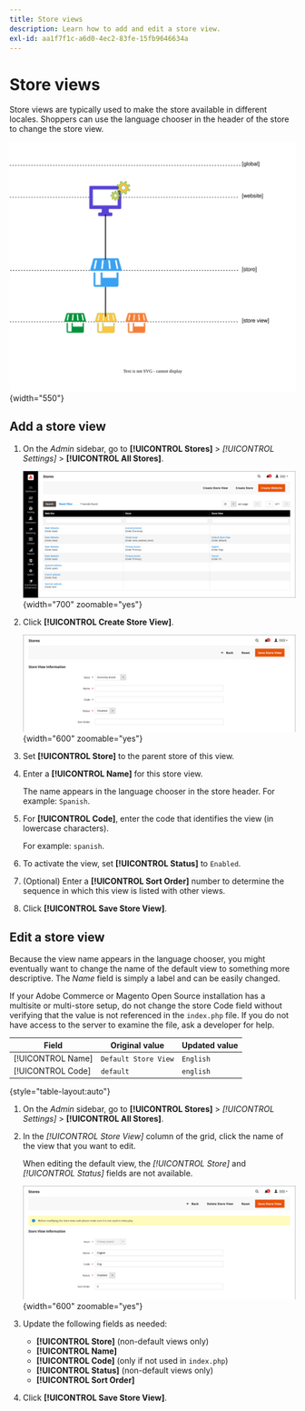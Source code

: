 ```yaml
---
title: Store views
description: Learn how to add and edit a store view.
exl-id: aa1f7f1c-a6d0-4ec2-83fe-15fb9646634a
---
```

# Store views

Store views are typically used to make the store available in different locales. Shoppers can use the language chooser in the header of the store to change the store view.

![Scope - multiple store views](./assets/scope-multiview.svg){width="550"}

## Add a store view

1. On the _Admin_ sidebar, go to **[!UICONTROL Stores]** > _[!UICONTROL Settings]_ > **[!UICONTROL All Stores]**.

   ![All Stores](./assets/stores-all.png){width="700" zoomable="yes"}

1. Click **[!UICONTROL Create Store View]**.

   ![Create store view](./assets/create-store-view.png){width="600" zoomable="yes"}

1. Set **[!UICONTROL Store]** to the parent store of this view.

1. Enter a **[!UICONTROL Name]** for this store view.

   The name appears in the language chooser in the store header. For example: `Spanish`.

1. For **[!UICONTROL Code]**, enter the code that identifies the view (in lowercase characters).

   For example: `spanish`.

1. To activate the view, set **[!UICONTROL Status]** to `Enabled`.

1. (Optional) Enter a **[!UICONTROL Sort Order]** number to determine the sequence in which this view is listed with other views.

1. Click **[!UICONTROL Save Store View]**.

## Edit a store view

Because the view name appears in the language chooser, you might eventually want to change the name of the default view to something more descriptive. The _Name_ field is simply a label and can be easily changed.

If your Adobe Commerce or Magento Open Source installation has a multisite or multi-store setup, do not change the store Code field without verifying that the value is not referenced in the `index.php` file. If you do not have access to the server to examine the file, ask a developer for help.

| Field | Original value | Updated value |
| ----- | -------------- | ------------- |
| [!UICONTROL Name]  | `Default Store View` | `English` |
| [!UICONTROL Code]  | `default` | `english` |

{style="table-layout:auto"}

1. On the _Admin_ sidebar, go to **[!UICONTROL Stores]** >  _[!UICONTROL Settings]_ > **[!UICONTROL All Stores]**.

1. In the _[!UICONTROL Store View]_ column of the grid, click the name of the view that you want to edit.

   When editing the default view, the _[!UICONTROL Store]_ and _[!UICONTROL Status]_ fields are not available.

   ![Store view - edit default view](./assets/edit-store-view-info.png){width="600" zoomable="yes"}

1. Update the following fields as needed:

    - **[!UICONTROL Store]** (non-default views only)
    - **[!UICONTROL Name]**
    - **[!UICONTROL Code]** (only if not used in `index.php`)
    - **[!UICONTROL Status]** (non-default views only)
    - **[!UICONTROL Sort Order]**

1. Click **[!UICONTROL Save Store View]**.
